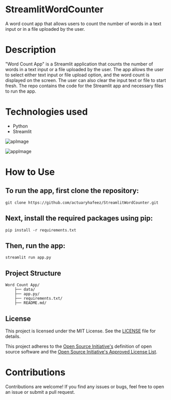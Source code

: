# StreamlitWordCounter
A word count app that allows users to count the number of words in a text input or in a file uploaded by the user.

# Description
"Word Count App" is a Streamlit application that counts the number of words in a text input or a file uploaded by the user. The app allows the user to select either text input or file upload option, and the word count is displayed on the screen. The user can also clear the input text or file to start fresh. The repo contains the code for the Streamlit app and necessary files to run the app.

# Technologies used
* Python
* Streamlit

![apImage](https://user-images.githubusercontent.com/55107467/236949822-1e30357b-8233-459e-b3b0-36f39c927079.png)

![appImage](https://user-images.githubusercontent.com/55107467/236949820-339ae58c-aa0e-4052-8637-a271899e62db.png)



# How to Use
## To run the app, first clone the repository:
    git clone https://github.com/actuaryhafeez/StreamlitWordCounter.git
## Next, install the required packages using pip:
    pip install -r requirements.txt
    
## Then, run the app:
    streamlit run app.py

## Project Structure 

    Word Count App/
        ├── data/
        ├── app.py/
        ├── requirements.txt/
        ├── README.md/

## License

This project is licensed under the MIT License. See the [LICENSE](LICENSE) file for details.

This project adheres to the [Open Source Initiative's](https://opensource.org) definition of open source software and the [Open Source Initiative's Approved License List](https://opensource.org/licenses/alphabetical).

# Contributions
Contributions are welcome! If you find any issues or bugs, feel free to open an issue or submit a pull request.
